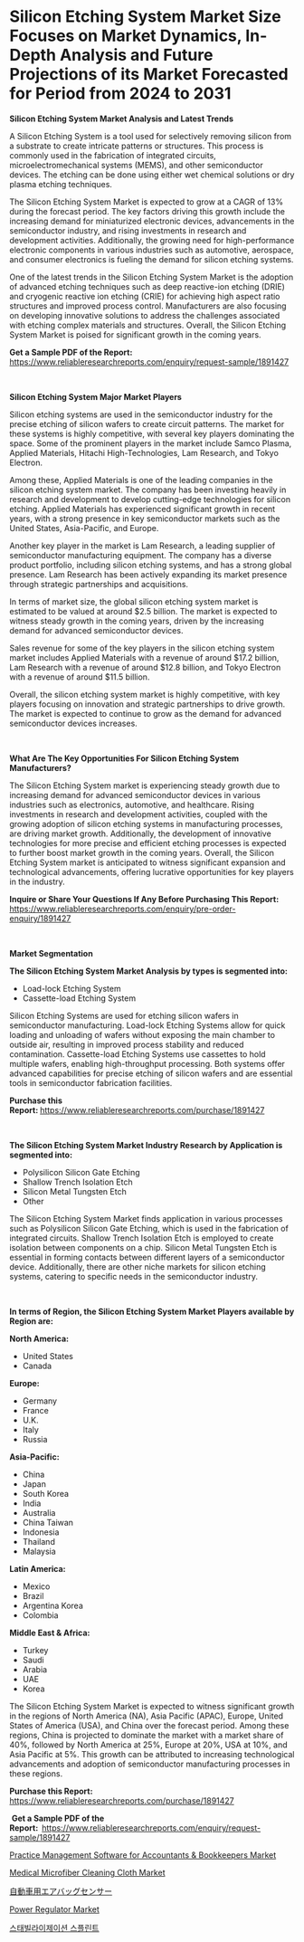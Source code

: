 <p><h1>Silicon Etching System Market Size Focuses on Market Dynamics, In-Depth Analysis and Future Projections of its Market Forecasted for Period from 2024 to 2031</h1></p><p><strong>Silicon Etching System Market Analysis and Latest Trends</strong></p>
<p><p>A Silicon Etching System is a tool used for selectively removing silicon from a substrate to create intricate patterns or structures. This process is commonly used in the fabrication of integrated circuits, microelectromechanical systems (MEMS), and other semiconductor devices. The etching can be done using either wet chemical solutions or dry plasma etching techniques.</p><p>The Silicon Etching System Market is expected to grow at a CAGR of 13% during the forecast period. The key factors driving this growth include the increasing demand for miniaturized electronic devices, advancements in the semiconductor industry, and rising investments in research and development activities. Additionally, the growing need for high-performance electronic components in various industries such as automotive, aerospace, and consumer electronics is fueling the demand for silicon etching systems.</p><p>One of the latest trends in the Silicon Etching System Market is the adoption of advanced etching techniques such as deep reactive-ion etching (DRIE) and cryogenic reactive ion etching (CRIE) for achieving high aspect ratio structures and improved process control. Manufacturers are also focusing on developing innovative solutions to address the challenges associated with etching complex materials and structures. Overall, the Silicon Etching System Market is poised for significant growth in the coming years.</p></p>
<p><strong>Get a Sample PDF of the Report:&nbsp;</strong> <a href="https://www.reliableresearchreports.com/enquiry/request-sample/1891427">https://www.reliableresearchreports.com/enquiry/request-sample/1891427</a></p>
<p>&nbsp;</p>
<p><strong>Silicon Etching System Major Market Players</strong></p>
<p><p>Silicon etching systems are used in the semiconductor industry for the precise etching of silicon wafers to create circuit patterns. The market for these systems is highly competitive, with several key players dominating the space. Some of the prominent players in the market include Samco Plasma, Applied Materials, Hitachi High-Technologies, Lam Research, and Tokyo Electron. </p><p>Among these, Applied Materials is one of the leading companies in the silicon etching system market. The company has been investing heavily in research and development to develop cutting-edge technologies for silicon etching. Applied Materials has experienced significant growth in recent years, with a strong presence in key semiconductor markets such as the United States, Asia-Pacific, and Europe.</p><p>Another key player in the market is Lam Research, a leading supplier of semiconductor manufacturing equipment. The company has a diverse product portfolio, including silicon etching systems, and has a strong global presence. Lam Research has been actively expanding its market presence through strategic partnerships and acquisitions.</p><p>In terms of market size, the global silicon etching system market is estimated to be valued at around $2.5 billion. The market is expected to witness steady growth in the coming years, driven by the increasing demand for advanced semiconductor devices.</p><p>Sales revenue for some of the key players in the silicon etching system market includes Applied Materials with a revenue of around $17.2 billion, Lam Research with a revenue of around $12.8 billion, and Tokyo Electron with a revenue of around $11.5 billion.</p><p>Overall, the silicon etching system market is highly competitive, with key players focusing on innovation and strategic partnerships to drive growth. The market is expected to continue to grow as the demand for advanced semiconductor devices increases.</p></p>
<p>&nbsp;</p>
<p><strong>What Are The Key Opportunities For Silicon Etching System Manufacturers?</strong></p>
<p><p>The Silicon Etching System market is experiencing steady growth due to increasing demand for advanced semiconductor devices in various industries such as electronics, automotive, and healthcare. Rising investments in research and development activities, coupled with the growing adoption of silicon etching systems in manufacturing processes, are driving market growth. Additionally, the development of innovative technologies for more precise and efficient etching processes is expected to further boost market growth in the coming years. Overall, the Silicon Etching System market is anticipated to witness significant expansion and technological advancements, offering lucrative opportunities for key players in the industry.</p></p>
<p><strong>Inquire or Share Your Questions If Any Before Purchasing This Report:</strong> <a href="https://www.reliableresearchreports.com/enquiry/pre-order-enquiry/1891427">https://www.reliableresearchreports.com/enquiry/pre-order-enquiry/1891427</a></p>
<p>&nbsp;</p>
<p><strong>Market Segmentation</strong></p>
<p><strong>The Silicon Etching System Market Analysis by types is segmented into:</strong></p>
<p><ul><li>Load-lock Etching System</li><li>Cassette-load Etching System</li></ul></p>
<p><p>Silicon Etching Systems are used for etching silicon wafers in semiconductor manufacturing. Load-lock Etching Systems allow for quick loading and unloading of wafers without exposing the main chamber to outside air, resulting in improved process stability and reduced contamination. Cassette-load Etching Systems use cassettes to hold multiple wafers, enabling high-throughput processing. Both systems offer advanced capabilities for precise etching of silicon wafers and are essential tools in semiconductor fabrication facilities.</p></p>
<p><strong>Purchase this Report:&nbsp;</strong><a href="https://www.reliableresearchreports.com/purchase/1891427">https://www.reliableresearchreports.com/purchase/1891427</a></p>
<p>&nbsp;</p>
<p><strong>The Silicon Etching System Market Industry Research by Application is segmented into:</strong></p>
<p><ul><li>Polysilicon Silicon Gate Etching</li><li>Shallow Trench Isolation Etch</li><li>Silicon Metal Tungsten Etch</li><li>Other</li></ul></p>
<p><p>The Silicon Etching System Market finds application in various processes such as Polysilicon Silicon Gate Etching, which is used in the fabrication of integrated circuits. Shallow Trench Isolation Etch is employed to create isolation between components on a chip. Silicon Metal Tungsten Etch is essential in forming contacts between different layers of a semiconductor device. Additionally, there are other niche markets for silicon etching systems, catering to specific needs in the semiconductor industry.</p></p>
<p>&nbsp;</p>
<p><strong>In terms of Region, the Silicon Etching System Market Players available by Region are:</strong></p>
<p>
    <p> <strong> North America: </strong>
        <ul>
            <li>United States</li>
            <li>Canada</li>
        </ul>
        </p> 
    <p> <strong> Europe: </strong>
        <ul>
            <li>Germany</li>
            <li>France</li>
            <li>U.K.</li>
            <li>Italy</li>
            <li>Russia</li>
        </ul>
        </p> 
    <p> <strong> Asia-Pacific: </strong>
        <ul>
            <li>China</li>
            <li>Japan</li>
            <li>South Korea</li>
            <li>India</li>
            <li>Australia</li>
            <li>China Taiwan</li>
            <li>Indonesia</li>
            <li>Thailand</li>
            <li>Malaysia</li>
        </ul>
        </p> 
    <p> <strong> Latin America: </strong>
        <ul>
            <li>Mexico</li>
            <li>Brazil</li>
            <li>Argentina Korea</li>
            <li>Colombia</li>
        </ul>
        </p> 
    <p> <strong> Middle East & Africa: </strong>
        <ul>
            <li>Turkey</li>
            <li>Saudi</li>
            <li>Arabia</li>
            <li>UAE</li>
            <li>Korea</li>
        </ul>
    </p>
    </p>
<p><p>The Silicon Etching System Market is expected to witness significant growth in the regions of North America (NA), Asia Pacific (APAC), Europe, United States of America (USA), and China over the forecast period. Among these regions, China is projected to dominate the market with a market share of 40%, followed by North America at 25%, Europe at 20%, USA at 10%, and Asia Pacific at 5%. This growth can be attributed to increasing technological advancements and adoption of semiconductor manufacturing processes in these regions.</p></p>
<p><strong>Purchase this Report: </strong><a href="https://www.reliableresearchreports.com/purchase/1891427">https://www.reliableresearchreports.com/purchase/1891427</a></p>
<p>&nbsp;<strong>Get a Sample PDF of the Report:&nbsp;&nbsp;</strong><a href="https://www.reliableresearchreports.com/enquiry/request-sample/1891427">https://www.reliableresearchreports.com/enquiry/request-sample/1891427</a></p>
<p><strong></strong></p>
<p><p><a href="https://unruly-ladybug-44b.notion.site/Practice-Management-Software-for-Accountants-Bookkeepers-Market-Size-Growing-and-Forecasted-for-pe-8d4949beb5114efaafb6a9c6f9a03336">Practice Management Software for Accountants & Bookkeepers Market</a></p><p><a href="https://github.com/mauripalmi/Market-Research-Report-List-2/blob/main/medical-microfiber-cleaning-cloth-market.md">Medical Microfiber Cleaning Cloth Market</a></p><p><a href="https://medium.com/@suysuyheng/%E8%87%AA%E5%8B%95%E8%BB%8A%E7%94%A8%E3%82%A8%E3%82%A2%E3%83%90%E3%83%83%E3%82%B0%E3%82%BB%E3%83%B3%E3%82%B5%E3%83%BC%E5%B8%82%E5%A0%B4%E3%81%AF-%E5%B8%82%E5%A0%B4%E3%82%B7%E3%82%A7%E3%82%A2-%E5%B8%82%E5%A0%B4%E5%8B%95%E5%90%91-%E5%B8%82%E5%A0%B4%E6%88%90%E9%95%B7%E3%81%AB%E9%96%A2%E3%81%99%E3%82%8B%E6%83%85%E5%A0%B1%E3%82%92%E6%8F%90%E4%BE%9B%E3%81%97%E3%81%BE%E3%81%99-7c132ed13908">自動車用エアバッグセンサー</a></p><p><a href="https://view.publitas.com/reportprime-1/power-regulator-market-share-market-new-trends-analysis-report-by-type-by-application-by-end-use-by-region-and-segment-forecasts-2024-2031/">Power Regulator Market</a></p><p><a href="https://medium.com/@xvz497517413/%EC%95%88%EC%A0%95%ED%99%94-%EC%8A%A4%ED%94%8C%EB%A6%B0%ED%8A%B8-%EC%8B%9C%EC%9E%A5-%EC%84%B1%EA%B3%B5%EC%A0%81%EC%9D%B8-%EB%B9%84%EC%A6%88%EB%8B%88%EC%8A%A4-%EC%A0%84%EB%9E%B5%EC%9D%84-%EC%9C%84%ED%95%9C-%EC%97%B4%EC%87%A0-2031%EB%85%84%EA%B9%8C%EC%A7%80-%EC%98%88%EC%B8%A1-d0da5884da11">스태빌라이제이션 스플린트</a></p></p>
